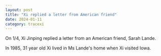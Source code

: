 ```yaml
---
layout: post
title: "Xi replied a letter from American friend"
date: 2024-01-11
category: tracexi
---
```


On 1/4, Xi Jinping replied a letter from an American friend, Sarah Lande. 

In 1985, 31 year old Xi lived in Ms Lande's home when Xi visited Iowa.